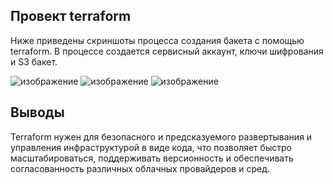 ## Провект terraform

Ниже приведены скриншоты процесса создания бакета с помощью terraform. В процессе создается сервисный аккаунт, ключи шифрования и S3 бакет.


![изображение](https://github.com/user-attachments/assets/d95b81e3-ff03-44d7-91b0-f0271b50aa24)
![изображение](https://github.com/user-attachments/assets/5adc0e07-b20d-4d79-b20d-755f894898c0)
![изображение](https://github.com/user-attachments/assets/38a2ec7f-7e51-49ee-8752-85be2d3f6c7d)

## Выводы
Terraform нужен для безопасного и предсказуемого развертывания и управления инфраструктурой в виде кода, что позволяет быстро масштабироваться, поддерживать версионность и обеспечивать согласованность различных облачных провайдеров и сред.
